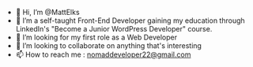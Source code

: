 - 👋 Hi, I’m @MattElks
- 👀 I’m a self-taught Front-End Developer gaining my education through LinkedIn's "Become a Junior WordPress Developer" course.
- 🌱 I’m looking for my first role as a Web Developer
- 💞️ I’m looking to collaborate on anything that's interesting 
- 📫 How to reach me : nomaddeveloper22@gmail.com

<!---
MattElks/MattElks is a ✨ special ✨ repository because its `README.md` (this file) appears on your GitHub profile.
You can click the Preview link to take a look at your changes.
--->
